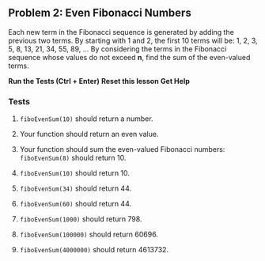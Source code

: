 ## Problem 2: Even Fibonacci Numbers

Each new term in the Fibonacci sequence is generated by adding the previous two terms. By starting with 1 and 2, the first 10 terms will be:
1, 2, 3, 5, 8, 13, 21, 34, 55, 89, ...
By considering the terms in the Fibonacci sequence whose values do not exceed **n**, find the sum of the even-valued terms.

**Run the Tests (Ctrl + Enter)**
**Reset this lesson**
**Get Help**

### Tests

1. `fiboEvenSum(10)` should return a number.

2. Your function should return an even value.

3. Your function should sum the even-valued Fibonacci numbers: `fiboEvenSum(8)` should return 10.

4. `fiboEvenSum(10)` should return 10.

5. `fiboEvenSum(34)` should return 44.

6. `fiboEvenSum(60)` should return 44.

7. `fiboEvenSum(1000)` should return 798.

8. `fiboEvenSum(100000)` should return 60696.

9. `fiboEvenSum(4000000)` should return 4613732.
